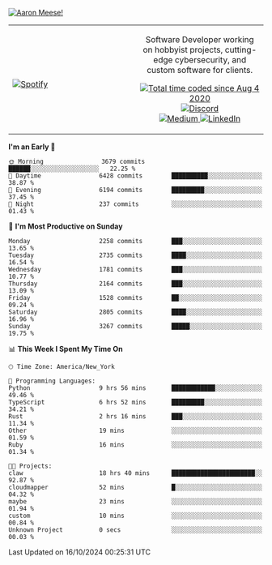 [![Aaron Meese!](https://user-images.githubusercontent.com/17814535/88975338-a2aabf00-d27f-11ea-963f-8a19608716b4.png)](https://github.com/ajmeese7/readme-ascii "README ASCII")

<!-- Modified from project here: https://github.com/novatorem/novatorem -->
<table width="100%">
  <tr>
  <td width="50%">

&nbsp; <br> [![Spotify](https://ajmeese7.vercel.app/api/spotify)](https://open.spotify.com/user/ajmeese)

  </td>
  <td width="50%">
    <p align="center">
    Software Developer working on hobbyist projects, cutting-edge cybersecurity, and custom software for clients.
    </p>
    <p align="center">
      <a href="https://wakatime.com/@f726891d-3b02-46cd-9b60-e8c59f9e2b14">
        <img src="https://wakatime.com/badge/user/f726891d-3b02-46cd-9b60-e8c59f9e2b14.svg" alt="Total time coded since Aug 4 2020" title="WakaTime" />
      </a>
      <a href="http://link.aaronmeese.com/discord">
        <img src="https://img.shields.io/badge/discord-ajmeese7%234835-369?style=flat-square&logo=discord&logoColor=white&color=purple" alt="Discord" title="Discord">
      </a>
      <br />
      <a href="https://link.aaronmeese.com/medium">
        <img src="https://img.shields.io/badge/medium-ajmeese7-1DB954?style=flat-square&logo=medium&logoColor=white" alt="Medium" title="Medium">
      </a>
      <a href="https://link.aaronmeese.com/linkedin">
        <img src="https://img.shields.io/badge/linkedIn-aaronmeese-1DB954?style=flat-square&logo=linkedin&logoColor=white&color=blue" alt="LinkedIn" title="LinkedIn">
      </a>
    </p>
  </td>

</table>

[//]: <> (The `&nbsp;` is to have Aphelion take up more space)

<!--START_SECTION:waka-->
**I'm an Early 🐤** 

```text
🌞 Morning                3679 commits        ██████░░░░░░░░░░░░░░░░░░░   22.25 % 
🌆 Daytime                6428 commits        ██████████░░░░░░░░░░░░░░░   38.87 % 
🌃 Evening                6194 commits        █████████░░░░░░░░░░░░░░░░   37.45 % 
🌙 Night                  237 commits         ░░░░░░░░░░░░░░░░░░░░░░░░░   01.43 % 
```
📅 **I'm Most Productive on Sunday** 

```text
Monday                   2258 commits        ███░░░░░░░░░░░░░░░░░░░░░░   13.65 % 
Tuesday                  2735 commits        ████░░░░░░░░░░░░░░░░░░░░░   16.54 % 
Wednesday                1781 commits        ███░░░░░░░░░░░░░░░░░░░░░░   10.77 % 
Thursday                 2164 commits        ███░░░░░░░░░░░░░░░░░░░░░░   13.09 % 
Friday                   1528 commits        ██░░░░░░░░░░░░░░░░░░░░░░░   09.24 % 
Saturday                 2805 commits        ████░░░░░░░░░░░░░░░░░░░░░   16.96 % 
Sunday                   3267 commits        █████░░░░░░░░░░░░░░░░░░░░   19.75 % 
```


📊 **This Week I Spent My Time On** 

```text
🕑︎ Time Zone: America/New_York

💬 Programming Languages: 
Python                   9 hrs 56 mins       ████████████░░░░░░░░░░░░░   49.46 % 
TypeScript               6 hrs 52 mins       █████████░░░░░░░░░░░░░░░░   34.21 % 
Rust                     2 hrs 16 mins       ███░░░░░░░░░░░░░░░░░░░░░░   11.34 % 
Other                    19 mins             ░░░░░░░░░░░░░░░░░░░░░░░░░   01.59 % 
Ruby                     16 mins             ░░░░░░░░░░░░░░░░░░░░░░░░░   01.34 % 

🐱‍💻 Projects: 
claw                     18 hrs 40 mins      ███████████████████████░░   92.87 % 
cloudmapper              52 mins             █░░░░░░░░░░░░░░░░░░░░░░░░   04.32 % 
maybe                    23 mins             ░░░░░░░░░░░░░░░░░░░░░░░░░   01.94 % 
custom                   10 mins             ░░░░░░░░░░░░░░░░░░░░░░░░░   00.84 % 
Unknown Project          0 secs              ░░░░░░░░░░░░░░░░░░░░░░░░░   00.03 % 
```


 Last Updated on 16/10/2024 00:25:31 UTC
<!--END_SECTION:waka-->
